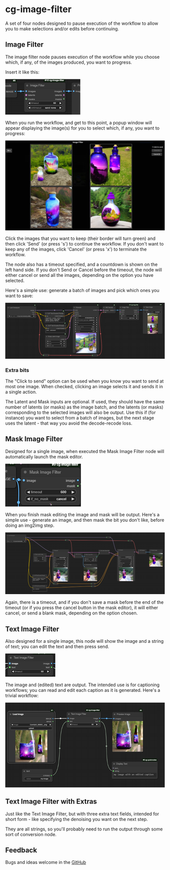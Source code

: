 # cg-image-filter

A set of four nodes designed to pause execution of the workflow to allow you to make selections and/or edits before continuing.

## Image Filter

The image filter node pauses execution of the workflow while you choose which, if any, of the images produced, you want to progress.

Insert it like this:

![image](images/basic.png)

When you run the workflow, and get to this point, a popup window will appear displaying the image(s) for you to select which, if any, 
you want to progress:

![image](images/popup.png)

Click the images that you want to keep (their border will turn green) and then click 'Send' (or press 's') to continue the workflow. 
If you don't want to keep any of the images, click 'Cancel' (or press 'x') to terminate the workflow. 

The node also has a timeout specified, and a countdown is shown on the left hand side. If you don't Send or Cancel before the timeout, 
the node will either cancel or send all the images, depending on the option you have selected.

Here's a simple use: generate a batch of images and pick which ones you want to save:

![workflow](images/workflow.png)

### Extra bits

The "Click to send" option can be used when you know you want to send at most one image. 
When checked, clicking an image selects it and sends it in a single action.

The Latent and Mask inputs are optional. If used, they should have the same number of latents (or masks) as the image batch, 
and the latents (or masks) corresponding to the selected images will also be output. Use this if (for instance) you want to 
select from a batch of images, but the next stage uses the latent - that way you avoid the decode-recode loss.

## Mask Image Filter

Designed for a single image, when executed the Mask Image Filter node will automatically launch the mask editor. 

![mask](images/mask.png)

When you finish mask editing the image and mask will be output. Here's a simple use - generate an image, and then 
mask the bit you don't like, before doing an img2img step.

![mask workflow](images/mask%20workflow.png)

Again, there is a timeout, and if you don't save a mask before the end of the timeout (or if you press the cancel button in the mask editor), 
it will either cancel, or send a blank mask, depending on the option chosen.

## Text Image Filter

Also designed for a single image, this node will show the image and a string of text; you can edit the text and then press send. 

![text](images/text.png)

The image and (edited) text are output. The intended use is for captioning workflows; you can read and edit each caption as it is
generated. Here's a trivial workflow:

![text workflow](images/text%20workflow.png)

## Text Image Filter with Extras

Just like the Text Image Filter, but with three extra text fields, intended for short form - like specifying the denoising you want on the next step.

They are all strings, so you'll probably need to run the output through some sort of conversion node.

## Feedback

Bugs and ideas welcome in the [GitHub](https://github.com/chrisgoringe/cg-image-filter/issues)